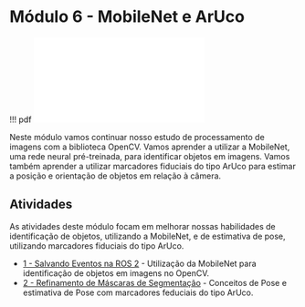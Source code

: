 # Módulo 6 - MobileNet e ArUco

!!! pdf
    ![](slides.pdf)

Neste módulo vamos continuar nosso estudo de processamento de imagens com a biblioteca OpenCV. Vamos aprender a utilizar a MobileNet, uma rede neural pré-treinada, para identificar objetos em imagens. Vamos também aprender a utilizar marcadores fiduciais do tipo ArUco para estimar a posição e orientação de objetos em relação à câmera.

## Atividades

As atividades deste módulo focam em melhorar nossas habilidades de identificação de objetos, utilizando a MobileNet, e de estimativa de pose, utilizando marcadores fiduciais do tipo ArUco.

- [1 - Salvando Eventos na ROS 2](atividades/1-mobilenet.ipynb) - Utilização da MobileNet para identificação de objetos em imagens no OpenCV.
- [2 - Refinamento de Máscaras de Segmentação](atividades/2-aruco.ipynb) - Conceitos de Pose e estimativa de Pose com marcadores feduciais do tipo ArUco.

<!-- Clique no link abaixo para realizar o download dos notebooks das atividades.
!!! download
    [Download dos Notebooks](atividades_modulo_6.zip) -->

<!-- ## Para entregar

!!! exercise
    Clique no link abaixo para ser direcionado para o Github Classroom da APS 6.

    As APSs são em dupla dentro da mesma turma, no link você deve escolher seu parceiro e/ou criar um grupo.

    As entregas da APS 6 são em vídeo. Siga o tutorial [guia de configuração da APS](https://insper.github.io/robotica-computacional/screen_record/) para saber como fazer a gravação do vídeo no Ubuntu. Feito isso, realize o upload do vídeo no YouTube e coloque o link no arquivo `README.md` do seu repositório.

    [APS 5 - Github Classroom](https://classroom.github.com/a/zxV99Se5)

    A data final de entrega é **{{ data_APS6 }}**. -->